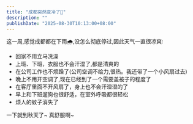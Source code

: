 ```yaml
---
title: "成都突然变冷了🥶"
description: ""
publishDate: "2025-08-30T10:13:00+08:00"
---
```


这一周,感觉成都都在下雨🌧,没怎么彻底停过,因此天气一直很凉爽:
- 回家不用立马洗澡
- 上班、下班，衣服也不会汗湿了,都是清爽的
- 在公司工作也不烦躁了(公司空调不给力,很热。我还带了一个小风扇过去)
- 晚上不用开空调了,现在已经到了一个需要盖被子的程度了
- 在客厅里面不开风扇了，身上也不会汗湿湿的了
- 早上和下班遛狗也很舒适，在室外呼吸都很轻松
- 烦人的蚊子消失了

一下就到秋天了~ 真舒服啊~